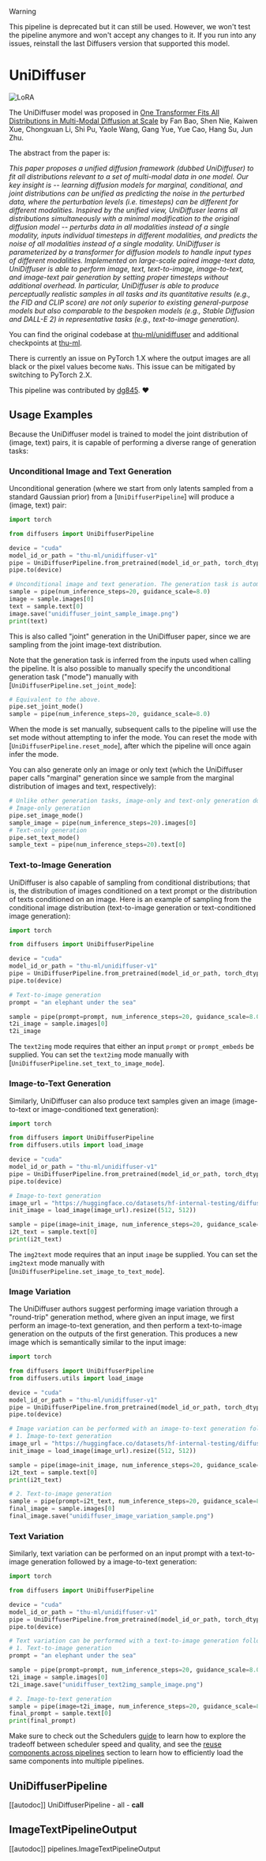 <!--Copyright 2025 The HuggingFace Team. All rights reserved.

Licensed under the Apache License, Version 2.0 (the "License"); you may not use this file except in compliance with
the License. You may obtain a copy of the License at

http://www.apache.org/licenses/LICENSE-2.0

Unless required by applicable law or agreed to in writing, software distributed under the License is distributed on
an "AS IS" BASIS, WITHOUT WARRANTIES OR CONDITIONS OF ANY KIND, either express or implied. See the License for the
specific language governing permissions and limitations under the License.
-->

> [!WARNING]
> This pipeline is deprecated but it can still be used. However, we won't test the pipeline anymore and won't accept any changes to it. If you run into any issues, reinstall the last Diffusers version that supported this model.

# UniDiffuser

<div class="flex flex-wrap space-x-1">
  <img alt="LoRA" src="https://img.shields.io/badge/LoRA-d8b4fe?style=flat"/>
</div>

The UniDiffuser model was proposed in [One Transformer Fits All Distributions in Multi-Modal Diffusion at Scale](https://huggingface.co/papers/2303.06555) by Fan Bao, Shen Nie, Kaiwen Xue, Chongxuan Li, Shi Pu, Yaole Wang, Gang Yue, Yue Cao, Hang Su, Jun Zhu.

The abstract from the paper is:

*This paper proposes a unified diffusion framework (dubbed UniDiffuser) to fit all distributions relevant to a set of multi-modal data in one model. Our key insight is -- learning diffusion models for marginal, conditional, and joint distributions can be unified as predicting the noise in the perturbed data, where the perturbation levels (i.e. timesteps) can be different for different modalities. Inspired by the unified view, UniDiffuser learns all distributions simultaneously with a minimal modification to the original diffusion model -- perturbs data in all modalities instead of a single modality, inputs individual timesteps in different modalities, and predicts the noise of all modalities instead of a single modality. UniDiffuser is parameterized by a transformer for diffusion models to handle input types of different modalities. Implemented on large-scale paired image-text data, UniDiffuser is able to perform image, text, text-to-image, image-to-text, and image-text pair generation by setting proper timesteps without additional overhead. In particular, UniDiffuser is able to produce perceptually realistic samples in all tasks and its quantitative results (e.g., the FID and CLIP score) are not only superior to existing general-purpose models but also comparable to the bespoken models (e.g., Stable Diffusion and DALL-E 2) in representative tasks (e.g., text-to-image generation).*

You can find the original codebase at [thu-ml/unidiffuser](https://github.com/thu-ml/unidiffuser) and additional checkpoints at [thu-ml](https://huggingface.co/thu-ml).

<Tip warning={true}>

There is currently an issue on PyTorch 1.X where the output images are all black or the pixel values become `NaNs`. This issue can be mitigated by switching to PyTorch 2.X.

</Tip>

This pipeline was contributed by [dg845](https://github.com/dg845). ❤️

## Usage Examples

Because the UniDiffuser model is trained to model the joint distribution of (image, text) pairs, it is capable of performing a diverse range of generation tasks:

### Unconditional Image and Text Generation

Unconditional generation (where we start from only latents sampled from a standard Gaussian prior) from a [`UniDiffuserPipeline`] will produce a (image, text) pair:

```python
import torch

from diffusers import UniDiffuserPipeline

device = "cuda"
model_id_or_path = "thu-ml/unidiffuser-v1"
pipe = UniDiffuserPipeline.from_pretrained(model_id_or_path, torch_dtype=torch.float16)
pipe.to(device)

# Unconditional image and text generation. The generation task is automatically inferred.
sample = pipe(num_inference_steps=20, guidance_scale=8.0)
image = sample.images[0]
text = sample.text[0]
image.save("unidiffuser_joint_sample_image.png")
print(text)
```

This is also called "joint" generation in the UniDiffuser paper, since we are sampling from the joint image-text distribution.

Note that the generation task is inferred from the inputs used when calling the pipeline.
It is also possible to manually specify the unconditional generation task ("mode") manually with [`UniDiffuserPipeline.set_joint_mode`]:

```python
# Equivalent to the above.
pipe.set_joint_mode()
sample = pipe(num_inference_steps=20, guidance_scale=8.0)
```

When the mode is set manually, subsequent calls to the pipeline will use the set mode without attempting to infer the mode.
You can reset the mode with [`UniDiffuserPipeline.reset_mode`], after which the pipeline will once again infer the mode.

You can also generate only an image or only text (which the UniDiffuser paper calls "marginal" generation since we sample from the marginal distribution of images and text, respectively):

```python
# Unlike other generation tasks, image-only and text-only generation don't use classifier-free guidance
# Image-only generation
pipe.set_image_mode()
sample_image = pipe(num_inference_steps=20).images[0]
# Text-only generation
pipe.set_text_mode()
sample_text = pipe(num_inference_steps=20).text[0]
```

### Text-to-Image Generation

UniDiffuser is also capable of sampling from conditional distributions; that is, the distribution of images conditioned on a text prompt or the distribution of texts conditioned on an image.
Here is an example of sampling from the conditional image distribution (text-to-image generation or text-conditioned image generation):

```python
import torch

from diffusers import UniDiffuserPipeline

device = "cuda"
model_id_or_path = "thu-ml/unidiffuser-v1"
pipe = UniDiffuserPipeline.from_pretrained(model_id_or_path, torch_dtype=torch.float16)
pipe.to(device)

# Text-to-image generation
prompt = "an elephant under the sea"

sample = pipe(prompt=prompt, num_inference_steps=20, guidance_scale=8.0)
t2i_image = sample.images[0]
t2i_image
```

The `text2img` mode requires that either an input `prompt` or `prompt_embeds` be supplied. You can set the `text2img` mode manually with [`UniDiffuserPipeline.set_text_to_image_mode`].

### Image-to-Text Generation

Similarly, UniDiffuser can also produce text samples given an image (image-to-text or image-conditioned text generation):

```python
import torch

from diffusers import UniDiffuserPipeline
from diffusers.utils import load_image

device = "cuda"
model_id_or_path = "thu-ml/unidiffuser-v1"
pipe = UniDiffuserPipeline.from_pretrained(model_id_or_path, torch_dtype=torch.float16)
pipe.to(device)

# Image-to-text generation
image_url = "https://huggingface.co/datasets/hf-internal-testing/diffusers-images/resolve/main/unidiffuser/unidiffuser_example_image.jpg"
init_image = load_image(image_url).resize((512, 512))

sample = pipe(image=init_image, num_inference_steps=20, guidance_scale=8.0)
i2t_text = sample.text[0]
print(i2t_text)
```

The `img2text` mode requires that an input `image` be supplied. You can set the `img2text` mode manually with [`UniDiffuserPipeline.set_image_to_text_mode`].

### Image Variation

The UniDiffuser authors suggest performing image variation through a "round-trip" generation method, where given an input image, we first perform an image-to-text generation, and then perform a text-to-image generation on the outputs of the first generation.
This produces a new image which is semantically similar to the input image:

```python
import torch

from diffusers import UniDiffuserPipeline
from diffusers.utils import load_image

device = "cuda"
model_id_or_path = "thu-ml/unidiffuser-v1"
pipe = UniDiffuserPipeline.from_pretrained(model_id_or_path, torch_dtype=torch.float16)
pipe.to(device)

# Image variation can be performed with an image-to-text generation followed by a text-to-image generation:
# 1. Image-to-text generation
image_url = "https://huggingface.co/datasets/hf-internal-testing/diffusers-images/resolve/main/unidiffuser/unidiffuser_example_image.jpg"
init_image = load_image(image_url).resize((512, 512))

sample = pipe(image=init_image, num_inference_steps=20, guidance_scale=8.0)
i2t_text = sample.text[0]
print(i2t_text)

# 2. Text-to-image generation
sample = pipe(prompt=i2t_text, num_inference_steps=20, guidance_scale=8.0)
final_image = sample.images[0]
final_image.save("unidiffuser_image_variation_sample.png")
```

### Text Variation

Similarly, text variation can be performed on an input prompt with a text-to-image generation followed by a image-to-text generation:

```python
import torch

from diffusers import UniDiffuserPipeline

device = "cuda"
model_id_or_path = "thu-ml/unidiffuser-v1"
pipe = UniDiffuserPipeline.from_pretrained(model_id_or_path, torch_dtype=torch.float16)
pipe.to(device)

# Text variation can be performed with a text-to-image generation followed by a image-to-text generation:
# 1. Text-to-image generation
prompt = "an elephant under the sea"

sample = pipe(prompt=prompt, num_inference_steps=20, guidance_scale=8.0)
t2i_image = sample.images[0]
t2i_image.save("unidiffuser_text2img_sample_image.png")

# 2. Image-to-text generation
sample = pipe(image=t2i_image, num_inference_steps=20, guidance_scale=8.0)
final_prompt = sample.text[0]
print(final_prompt)
```

<Tip>

Make sure to check out the Schedulers [guide](../../using-diffusers/schedulers) to learn how to explore the tradeoff between scheduler speed and quality, and see the [reuse components across pipelines](../../using-diffusers/loading#reuse-a-pipeline) section to learn how to efficiently load the same components into multiple pipelines.

</Tip>

## UniDiffuserPipeline
[[autodoc]] UniDiffuserPipeline
	- all
	- __call__

## ImageTextPipelineOutput
[[autodoc]] pipelines.ImageTextPipelineOutput
